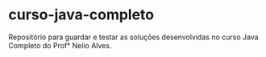 # curso-java-completo
Repositório para guardar e testar as soluções desenvolvidas no curso Java Completo do Prof° Nelio Alves.
